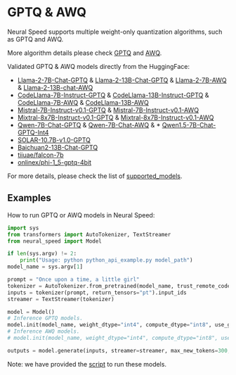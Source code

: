 GPTQ & AWQ
=======

Neural Speed supports multiple weight-only quantization algorithms, such as GPTQ and AWQ.

More algorithm details please check [GPTQ](https://arxiv.org/abs/2210.17323) and [AWQ](https://arxiv.org/abs/2306.00978).

Validated GPTQ & AWQ models directly from the HuggingFace:
* [Llama-2-7B-Chat-GPTQ](https://huggingface.co/TheBloke/Llama-2-7B-Chat-GPTQ) & [Llama-2-13B-Chat-GPTQ](https://huggingface.co/TheBloke/Llama-2-13B-Chat-GPTQ) & [Llama-2-7B-AWQ](https://huggingface.co/TheBloke/Llama-2-7B-AWQ) & [Llama-2-13B-chat-AWQ](https://huggingface.co/TheBloke/Llama-2-13B-chat-AWQ)
* [CodeLlama-7B-Instruct-GPTQ](https://huggingface.co/TheBloke/CodeLlama-7B-Instruct-GPTQ) & [CodeLlama-13B-Instruct-GPTQ](https://huggingface.co/TheBloke/CodeLlama-13B-Instruct-GPTQ) & [CodeLlama-7B-AWQ](https://huggingface.co/TheBloke/CodeLlama-7B-AWQ) & [CodeLlama-13B-AWQ](https://huggingface.co/TheBloke/CodeLlama-13B-AWQ)
* [Mistral-7B-Instruct-v0.1-GPTQ](https://huggingface.co/TheBloke/Mistral-7B-Instruct-v0.1-GPTQ) & [Mistral-7B-Instruct-v0.1-AWQ](https://huggingface.co/TheBloke/Mistral-7B-Instruct-v0.1-GPTQ)
* [Mixtral-8x7B-Instruct-v0.1-GPTQ](https://huggingface.co/TheBloke/Mixtral-8x7B-Instruct-v0.1-GPTQ) & [Mixtral-8x7B-Instruct-v0.1-AWQ](https://huggingface.co/TheBloke/Mixtral-8x7B-Instruct-v0.1-AWQ)
* [Qwen-7B-Chat-GPTQ](https://huggingface.co/TheBloke/Qwen-7B-Chat-GPTQ) & [Qwen-7B-Chat-AWQ](https://huggingface.co/TheBloke/Qwen-7B-Chat-AWQ) & * [Qwen1.5-7B-Chat-GPTQ-Int4](https://huggingface.co/Qwen/Qwen1.5-7B-Chat-GPTQ-Int4)
* [SOLAR-10.7B-v1.0-GPTQ](https://huggingface.co/TheBloke/SOLAR-10.7B-v1.0-GPTQ)
* [Baichuan2-13B-Chat-GPTQ](https://hf-mirror.com/TheBloke/Baichuan2-13B-Chat-GPTQ)
* [tiiuae/falcon-7b](https://huggingface.co/tiiuae/falcon-7b/tree/main)
* [onlinex/phi-1_5-gptq-4bit](https://hf-mirror.com/onlinex/phi-1_5-gptq-4bit)

For more details, please check the list of [supported_models](./supported_models.md).

## Examples

How to run GPTQ or AWQ models in Neural Speed:
```python
import sys
from transformers import AutoTokenizer, TextStreamer
from neural_speed import Model

if len(sys.argv) != 2:
    print("Usage: python python_api_example.py model_path")
model_name = sys.argv[1]

prompt = "Once upon a time, a little girl"
tokenizer = AutoTokenizer.from_pretrained(model_name, trust_remote_code=True)
inputs = tokenizer(prompt, return_tensors="pt").input_ids
streamer = TextStreamer(tokenizer)

model = Model()
# Inference GPTQ models.
model.init(model_name, weight_dtype="int4", compute_dtype="int8", use_gptq=True)
# Inference AWQ models.
# model.init(model_name, weight_dtype="int4", compute_dtype="int8", use_awq=True)

outputs = model.generate(inputs, streamer=streamer, max_new_tokens=300, do_sample=True)
```

Note: we have provided the [script](../scripts/python_api_example.py) to run these models.
